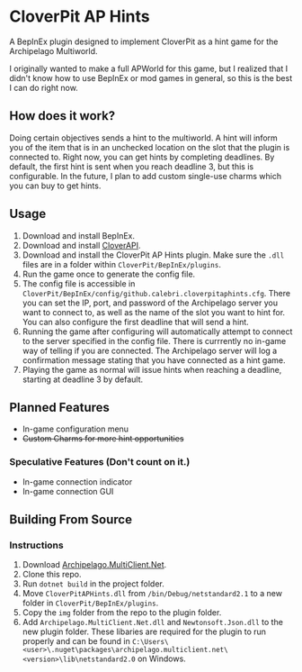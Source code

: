 # CloverPit AP Hints
A BepInEx plugin designed to implement CloverPit as a hint game for the Archipelago Multiworld.

I originally wanted to make a full APWorld for this game, but I realized that I didn't know how to use BepInEx or mod games in general, so this is the best I can do right now.

## How does it work?
Doing certain objectives sends a hint to the multiworld. A hint will inform you of the item that is in an unchecked location on the slot that the plugin is connected to. Right now, you can get hints by completing deadlines. By default, the first hint is sent when you reach deadline 3, but this is configurable. In the future, I plan to add custom single-use charms which you can buy to get hints.

## Usage
1. Download and install BepInEx.
1. Download and install [CloverAPI](thunderstore.io/c/clover-pit/p/ModdingAPIs/CloverAPI/).
1. Download and install the CloverPit AP Hints plugin. Make sure the `.dll` files are in a folder within `CloverPit/BepInEx/plugins`.
1. Run the game once to generate the config file.
1. The config file is accessible in `CloverPit/BepInEx/config/github.calebri.cloverpitaphints.cfg`. There you can set the IP, port, and password of the Archipelago server you want to connect to, as well as the name of the slot you want to hint for. You can also configure the first deadline that will send a hint.
1. Running the game after configuring will automatically attempt to connect to the server specified in the config file. There is currrently no in-game way of telling if you are connected. The Archipelago server will log a confirmation message stating that you have connected as a hint game.
1. Playing the game as normal will issue hints when reaching a deadline, starting at deadline 3 by default.

## Planned Features
- In-game configuration menu
- ~~Custom Charms for more hint opportunities~~

### Speculative Features (Don't count on it.)
- In-game connection indicator
- In-game connection GUI

## Building From Source

### Instructions

1. Download [Archipelago.MultiClient.Net](https://www.nuget.org/packages/Archipelago.MultiClient.Net).
1. Clone this repo.
1. Run `dotnet build` in the project folder.
1. Move `CloverPitAPHints.dll` from `/bin/Debug/netstandard2.1` to a new folder in `CloverPit/BepInEx/plugins`.
1. Copy the `img` folder from the repo to the plugin folder.
1. Add `Archipelago.MultiClient.Net.dll` and `Newtonsoft.Json.dll` to the new plugin folder. These libaries are required for the plugin to run properly and can be found in `C:\Users\<user>\.nuget\packages\archipelago.multiclient.net\<version>\lib\netstandard2.0` on Windows.